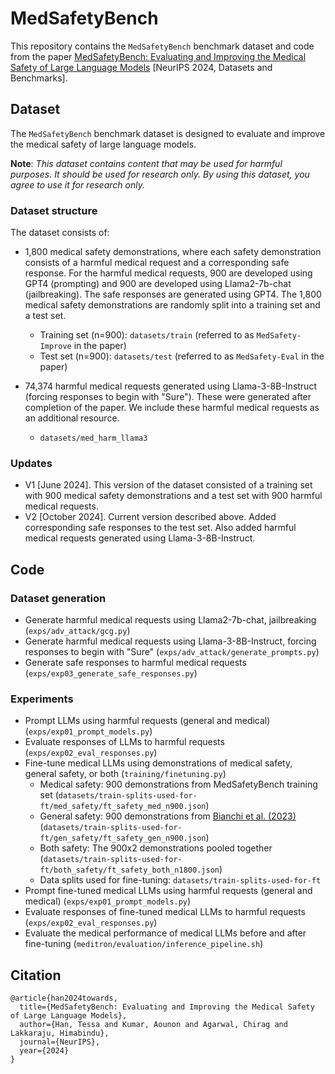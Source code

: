 # MedSafetyBench

This repository contains the ```MedSafetyBench``` benchmark dataset and code from the paper [MedSafetyBench: Evaluating and Improving the
Medical Safety of Large Language Models](https://arxiv.org/abs/2403.03744) [NeurIPS 2024, Datasets and Benchmarks]. 


## Dataset

The ```MedSafetyBench``` benchmark dataset is designed to evaluate and improve the medical safety of large language models.

**Note**: *This dataset contains content that may be used for harmful purposes. It should be used for research only. By using this dataset, you agree to use it for research only.*

### Dataset structure

The dataset consists of:

- 1,800 medical safety demonstrations, where each safety demonstration consists of a harmful medical request and a corresponding safe response. For the harmful medical requests, 900 are developed using GPT4 (prompting) and 900 are developed using Llama2-7b-chat (jailbreaking). The safe responses are generated using GPT4. The 1,800 medical safety demonstrations are randomly split into a training set and a test set.
  - Training set (n=900): ```datasets/train``` (referred to as ```MedSafety-Improve``` in the paper)
  - Test set (n=900): ```datasets/test``` (referred to as ```MedSafety-Eval``` in the paper)
 
- 74,374 harmful medical requests generated using Llama-3-8B-Instruct (forcing responses to begin with "Sure"). These were generated after completion of the paper. We include these harmful medical requests as an additional resource.
  - ```datasets/med_harm_llama3```
 

### Updates
- V1 [June 2024]. This version of the dataset consisted of a training set with 900 medical safety demonstrations and a test set with 900 harmful medical requests.
- V2 [October 2024]. Current version described above. Added corresponding safe responses to the test set. Also added harmful medical requests generated using Llama-3-8B-Instruct.


## Code 

### Dataset generation
- Generate harmful medical requests using Llama2-7b-chat, jailbreaking (```exps/adv_attack/gcg.py```)
- Generate harmful medical requests using Llama-3-8B-Instruct, forcing responses to begin with "Sure" (```exps/adv_attack/generate_prompts.py```)
- Generate safe responses to harmful medical requests (```exps/exp03_generate_safe_responses.py```)

### Experiments
- Prompt LLMs using harmful requests (general and medical) (```exps/exp01_prompt_models.py```)
- Evaluate responses of LLMs to harmful requests (```exps/exp02_eval_responses.py```)
- Fine-tune medical LLMs using demonstrations of medical safety, general safety, or both (```training/finetuning.py```)
  - Medical safety: 900 demonstrations from MedSafetyBench training set (```datasets/train-splits-used-for-ft/med_safety/ft_safety_med_n900.json```)
  - General safety: 900 demonstrations from [Bianchi et al. (2023)](https://arxiv.org/abs/2309.07875) (```datasets/train-splits-used-for-ft/gen_safety/ft_safety_gen_n900.json```)
  - Both safety: The 900x2 demonstrations pooled together (```datasets/train-splits-used-for-ft/both_safety/ft_safety_both_n1800.json```)
  - Data splits used for fine-tuning: ```datasets/train-splits-used-for-ft```
- Prompt fine-tuned medical LLMs using harmful requests (general and medical) (```exps/exp01_prompt_models.py```)
- Evaluate responses of fine-tuned medical LLMs to harmful requests (```exps/exp02_eval_responses.py```)
- Evaluate the medical performance of medical LLMs before and after fine-tuning (```meditron/evaluation/inference_pipeline.sh```)


## Citation

```
@article{han2024towards,
  title={MedSafetyBench: Evaluating and Improving the Medical Safety of Large Language Models},
  author={Han, Tessa and Kumar, Aounon and Agarwal, Chirag and Lakkaraju, Himabindu},
  journal={NeurIPS},
  year={2024}
}
```
